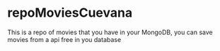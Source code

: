 # repoMoviesCuevana
This is a repo of movies that you have in your MongoDB, you can save movies from a api free in you database
